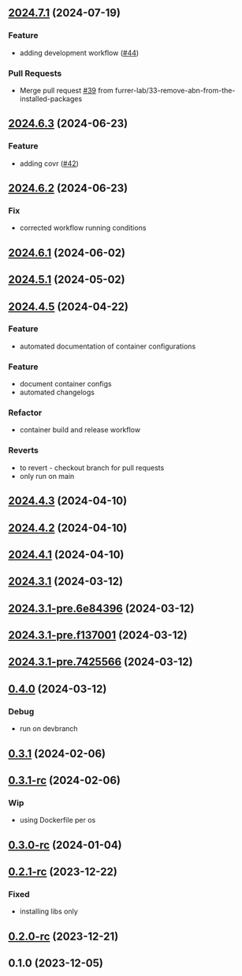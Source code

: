 
<a name="2024.7.1"></a>
## [2024.7.1](https://github.com/furrer-lab/r-containers/compare/2024.6.3...2024.7.1) (2024-07-19)

### Feature

* adding development workflow ([#44](https://github.com/furrer-lab/r-containers/issues/44))

### Pull Requests

* Merge pull request [#39](https://github.com/furrer-lab/r-containers/issues/39) from furrer-lab/33-remove-abn-from-the-installed-packages


<a name="2024.6.3"></a>
## [2024.6.3](https://github.com/furrer-lab/r-containers/compare/2024.6.2...2024.6.3) (2024-06-23)

### Feature

* adding covr ([#42](https://github.com/furrer-lab/r-containers/issues/42))


<a name="2024.6.2"></a>
## [2024.6.2](https://github.com/furrer-lab/r-containers/compare/2024.6.1...2024.6.2) (2024-06-23)

### Fix

* corrected workflow running conditions


<a name="2024.6.1"></a>
## [2024.6.1](https://github.com/furrer-lab/r-containers/compare/2024.5.1...2024.6.1) (2024-06-02)


<a name="2024.5.1"></a>
## [2024.5.1](https://github.com/furrer-lab/r-containers/compare/2024.4.5...2024.5.1) (2024-05-02)


<a name="2024.4.5"></a>
## [2024.4.5](https://github.com/furrer-lab/r-containers/compare/2024.4.3...2024.4.5) (2024-04-22)

### Feature

* automated documentation of container configurations

### Feature

* document container configs
* automated changelogs

### Refactor

* container build and release workflow

### Reverts

* to revert - checkout branch for pull requests
* only run on main


<a name="2024.4.3"></a>
## [2024.4.3](https://github.com/furrer-lab/r-containers/compare/2024.4.2...2024.4.3) (2024-04-10)


<a name="2024.4.2"></a>
## [2024.4.2](https://github.com/furrer-lab/r-containers/compare/2024.4.1...2024.4.2) (2024-04-10)


<a name="2024.4.1"></a>
## [2024.4.1](https://github.com/furrer-lab/r-containers/compare/2024.3.1...2024.4.1) (2024-04-10)


<a name="2024.3.1"></a>
## [2024.3.1](https://github.com/furrer-lab/r-containers/compare/2024.3.1-pre.6e84396...2024.3.1) (2024-03-12)


<a name="2024.3.1-pre.6e84396"></a>
## [2024.3.1-pre.6e84396](https://github.com/furrer-lab/r-containers/compare/2024.3.1-pre.f137001...2024.3.1-pre.6e84396) (2024-03-12)


<a name="2024.3.1-pre.f137001"></a>
## [2024.3.1-pre.f137001](https://github.com/furrer-lab/r-containers/compare/2024.3.1-pre.7425566...2024.3.1-pre.f137001) (2024-03-12)


<a name="2024.3.1-pre.7425566"></a>
## [2024.3.1-pre.7425566](https://github.com/furrer-lab/r-containers/compare/0.4.0...2024.3.1-pre.7425566) (2024-03-12)


<a name="0.4.0"></a>
## [0.4.0](https://github.com/furrer-lab/r-containers/compare/0.3.1...0.4.0) (2024-03-12)

### Debug

* run on devbranch


<a name="0.3.1"></a>
## [0.3.1](https://github.com/furrer-lab/r-containers/compare/0.3.1-rc...0.3.1) (2024-02-06)


<a name="0.3.1-rc"></a>
## [0.3.1-rc](https://github.com/furrer-lab/r-containers/compare/0.3.0-rc...0.3.1-rc) (2024-02-06)

### Wip

* using Dockerfile per os


<a name="0.3.0-rc"></a>
## [0.3.0-rc](https://github.com/furrer-lab/r-containers/compare/0.2.1-rc...0.3.0-rc) (2024-01-04)


<a name="0.2.1-rc"></a>
## [0.2.1-rc](https://github.com/furrer-lab/r-containers/compare/0.2.0-rc...0.2.1-rc) (2023-12-22)

### Fixed

* installing libs only


<a name="0.2.0-rc"></a>
## [0.2.0-rc](https://github.com/furrer-lab/r-containers/compare/0.1.0...0.2.0-rc) (2023-12-21)


<a name="0.1.0"></a>
## 0.1.0 (2023-12-05)

